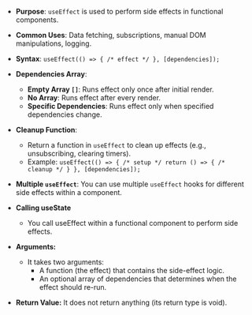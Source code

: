 - **Purpose**: `useEffect` is used to perform side effects in functional components.
- **Common Uses**: Data fetching, subscriptions, manual DOM manipulations, logging.
- **Syntax**: `useEffect(() => { /* effect */ }, [dependencies]);`
- **Dependencies Array**: 
  - **Empty Array `[]`**: Runs effect only once after initial render.
  - **No Array**: Runs effect after every render.
  - **Specific Dependencies**: Runs effect only when specified dependencies change.
- **Cleanup Function**: 
  - Return a function in `useEffect` to clean up effects (e.g., unsubscribing, clearing timers).
  - Example: `useEffect(() => { /* setup */ return () => { /* cleanup */ } }, [dependencies]);`
- **Multiple `useEffect`**: You can use multiple `useEffect` hooks for different side effects within a component.

- **Calling useState**
  - You call useEffect within a functional component to perform side effects.
- **Arguments:** 
  - It takes two arguments:
    - A function (the effect) that contains the side-effect logic.
    - An optional array of dependencies that determines when the effect should re-run.
- **Return Value:** It does not return anything (its return type is void).